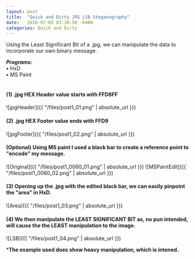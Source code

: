 ```yaml
---
layout: post
title:  "Quick and Dirty JPG LSB Steganography"
date:   2018-07-05 03:30:50 -0400
categories: Quick and Dirty
---
```



Using the Least Significant Bit of a .jpg, we can manipulate the data to incorporate our own binary message.


***Programs:*** <br/>
**•** HxD <br/>
**•** MS Paint<br/>
<br/>








#### **(1)** .jpg HEX Header value starts with FFD8FF

![jpgHeader]({{ "/files/post1_01.png" | absolute_url }})<br/> 

#### **(2)** .jpg HEX Footer value ends with FFD9

![jpgFooter]({{ "/files/post1_02.png" | absolute_url }})<br/> 

#### (Optional) Using MS paint I used a black bar to create a reference point to "encode" my message.

![Original]({{ "/files/post1_0060_01.png" | absolute_url }})
![MSPaintEdit]({{ "/files/post1_0060_02.png" | absolute_url }})<br/>  

#### **(3)** Opening up the .jpg with the edited black bar, we can easily pinpoint the "area" in HxD.

![Area]({{ "/files/post1_03.png" | absolute_url }})<br/>

#### **(4)** We then manipulate the LEAST SIGNIFICANT BIT as, no pun intended, will cause the the LEAST manipulation to the image.

![LSB]({{ "/files/post1_04.png" | absolute_url }})<br/>

***The example used does show heavy manipulation, which is intened.**


